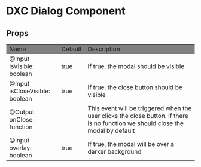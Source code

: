 # DXC Dialog Component

## Props

<table>
    <tr style="background-color: grey">
        <td>Name</td>
        <td>Default</td>
        <td>Description</td>
    </tr>
    <tr>
        <td>@Input<br>isVisible: boolean</td>
        <td>true</td>
        <td>If true, the modal should be visible</td>
    </tr>
    <tr>
        <td>@Input<br>isCloseVisible: boolean</td>
        <td>true</td>
        <td>If true, the close button should be visible</td>
    </tr>
    <tr>
        <td>@Output<br>onClose: function</td>
        <td></td>
        <td>This event will be triggered when the user clicks the close button. If there is no function we should close the modal by default</td>
    </tr>
    <tr>
        <td>@Input<br>overlay: boolean</td>
        <td>true</td>
        <td>If true, the modal will be over a darker background</td>
    </tr>
    
</table>

```